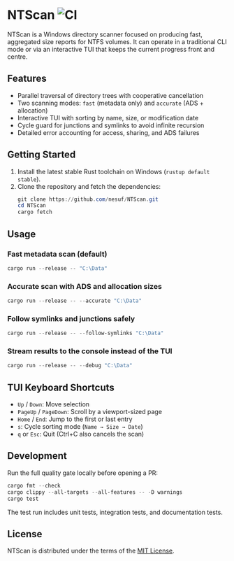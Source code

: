 # NTScan ![CI](https://github.com/nesuf/NTScan/actions/workflows/rust.yml/badge.svg)

NTScan is a Windows directory scanner focused on producing fast, aggregated
size reports for NTFS volumes. It can operate in a traditional CLI mode or via
an interactive TUI that keeps the current progress front and centre.

## Features
- Parallel traversal of directory trees with cooperative cancellation
- Two scanning modes: `fast` (metadata only) and `accurate` (ADS + allocation)
- Interactive TUI with sorting by name, size, or modification date
- Cycle guard for junctions and symlinks to avoid infinite recursion
- Detailed error accounting for access, sharing, and ADS failures

## Getting Started
1. Install the latest stable Rust toolchain on Windows (`rustup default stable`).
2. Clone the repository and fetch the dependencies:
   ```powershell
   git clone https://github.com/nesuf/NTScan.git
   cd NTScan
   cargo fetch
   ```

## Usage
### Fast metadata scan (default)
```powershell
cargo run --release -- "C:\Data"
```

### Accurate scan with ADS and allocation sizes
```powershell
cargo run --release -- --accurate "C:\Data"
```

### Follow symlinks and junctions safely
```powershell
cargo run --release -- --follow-symlinks "C:\Data"
```

### Stream results to the console instead of the TUI
```powershell
cargo run --release -- --debug "C:\Data"
```

## TUI Keyboard Shortcuts
- `Up` / `Down`: Move selection
- `PageUp` / `PageDown`: Scroll by a viewport-sized page
- `Home` / `End`: Jump to the first or last entry
- `s`: Cycle sorting mode (`Name → Size → Date`)
- `q` or `Esc`: Quit (Ctrl+C also cancels the scan)

## Development
Run the full quality gate locally before opening a PR:
```powershell
cargo fmt --check
cargo clippy --all-targets --all-features -- -D warnings
cargo test
```
The test run includes unit tests, integration tests, and documentation tests.

## License
NTScan is distributed under the terms of the [MIT License](LICENSE).
